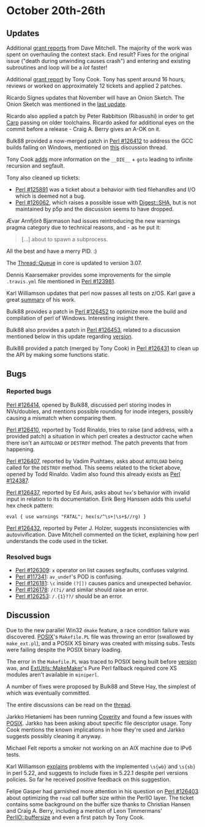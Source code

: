 # October 20th-26th

## Updates

Additional
[grant reports](http://www.nntp.perl.org/group/perl.perl5.porters/232023)
from Dave Mitchell. The majority of the work was spent on overhauling
the context stack. End result? Fixes for the original issue ("death
during unwinding causes crash") and entering and existing subroutines and
loop will be a *lot* faster!

Additional
[grant report](http://www.nntp.perl.org/group/perl.perl5.porters/232070)
by Tony Cook. Tony has spent around 16 hours, reviews or worked on
approximately 12 tickets and applied 2 patches.

Ricardo Signes updates that November will have an Onion Sketch. The Onion
Sketch was mentioned in the
[last update](http://blogs.perl.org/users/sawyer_x/2015/10/perl-5-porters-mailing-list-summary-october-12th-19th.html).

Ricardo also applied a patch by Peter Rabbitson (Ribasushi) in order to
get [Carp](https://metacpan.org/pod/Carp) passing on older toolchains.
Ricardo asked for additional eyes on the commit before a release - Craig
A. Berry gives an A-OK on it.

Bulk88 provided a now-merged patch in
[Perl #126412](https://rt.perl.org/Ticket/Display.html?id=126412) to
address the GCC builds failing on Windows, mentioned on
[this](http://www.nntp.perl.org/group/perl.perl5.porters/231903)
discussion thread.

Tony Cook
[adds](http://www.nntp.perl.org/group/perl.perl5.porters/msg232064)
more information on the `__DIE__` + `goto` leading to infinite recursion
and segfault.

Tony also cleaned up tickets:
* [Perl #125891](https://rt.perl.org/Ticket/Display.html?id=125981) was a
ticket about a behavior with tied filehandles and I/O which is deemed not
a bug.
* [Perl #126062](https://rt.perl.org/Ticket/Display.html?id=126062),
which raises a possible issue with
[Digest::SHA](https://metacpan.org/pod/Digest::SHA), but is not maintained
by p5p and the discussion seems to have dropped.

Ævar Arnfjörð Bjarmason had issues reintroducing the new warnings pragma
category due to technical reasons, and - as he put it:

> [...] about to spawn a subprocess.

All the best and have a merry PID. :)

The [Thread::Queue](https://metacpan.org/pod/Thread::Queue) in core is
updated to version 3.07.

Dennis Kaarsemaker provides some improvements for the simple
`.travis.yml` file mentioned in
[Perl #123981](https://rt.perl.org/Ticket/Display.html?id=123981).

Karl Williamson updates that perl now passes all tests on z/OS. Karl
gave a great
[summary](http://www.nntp.perl.org/group/perl.perl5.porters/232118)
of his work.

Bulk88 provides a patch in
[Perl #126452](https://rt.perl.org/Ticket/Display.html?id=126452) to
optimize more the build and compilation of perl of Windows. Interesting
insight there.

Bulk88 also provides a patch in
[Perl #126453](https://rt.perl.org/Ticket/Display.html?id=126453),
related to a discussion mentioned below in this update regarding
[version](https://metacpan.org/pod/version).

Bulk88 provided a patch (merged by Tony Cook) in
[Perl #126431](https://rt.perl.org/Ticket/Display.html?id=126431)
to clean up the API by making some functions static.

## Bugs

### Reported bugs

[Perl #126414](https://rt.perl.org/Ticket/Display.html?id=126414),
opened by Bulk88, discussed perl storing inodes in NVs/doubles, and
mentions possible rounding for inode integers, possibly causing a
mismatch when comparing them.

[Perl #126410](https://rt.perl.org/Ticket/Display.html?id=126410),
reported by Todd Rinaldo, tries to raise (and address, with a provided
patch) a situation in which perl creates a destructor cache when there
isn't an `AUTOLOAD` or `DESTROY` method. The patch prevents that from
happening.

[Perl #126407](https://rt.perl.org/Ticket/Display.html?id=126407),
reported by Vadim Pushtaev, asks about `AUTOLOAD` being called for
the `DESTROY` method. This seems related to the ticket above, opened by
Todd Rinaldo. Vadim also found this already exists as
[Perl #124387](https://rt.perl.org/Ticket/Display.html?id=124387).

[Perl #126437](https://rt.perl.org/Ticket/Display.html?id=126437),
reported by Ed Avis, asks about `hex`'s behavior with invalid input in
relation to its documentation. Eirik Berg Hanssen adds this useful hex
check pattern:

    eval { use warnings "FATAL"; hex(s/^\s+|\s+$//rg) }

[Perl #126432](https://rt.perl.org/Ticket/Display.html?id=126432),
reported by Peter J. Holzer, suggests inconsistencies with
autovivification. Dave Mitchell commented on the ticket, explaining how
perl understands the code used in the ticket.

### Resolved bugs

* [Perl #126309](https://rt.perl.org/Ticket/Display.html?id=126309):
  `x` operator on list causes segfaults, confuses valgrind.
* [Perl #117341](https://rt.perl.org/Ticket/Display.html?id=117341):
  `av_undef`'s POD is confusing.
* [Perl #126181](https://rt.perl.org/Ticket/Display.html?id=126181):
  `\c` inside `(?[])` causes panics and unexpected behavior.
* [Perl #126178](https://rt.perl.org/Ticket/Display.html?id=126178):
  `/(?i/` and similar should raise an error.
* [Perl #126253](https://rt.perl.org/Ticket/Display.html?id=126253):
  `/.{1}??/` should be an error.


## Discussion

Due to the new parallel Win32 `dmake` feature, a race condition failure
was discovered. [POSIX](https://metacpan.org/pod/POSIX)'s `Makefile.PL`
file was throwing an error (swallowed by `make_ext.pl`), and a POSIX XS
binary was created with missing subs. Tests were failing despite the POSIX
binary loading.

The error in the `Makefile.PL` was traced to POSIX being built before
[version](https://metacpan.org/pod/version) was, and
[ExtUtils::MakeMaker](https://metacpan.org/pod/ExtUtils::MakeMaker)'s
Pure Perl fallback required core XS modules aren't available in
`miniperl`.

A number of fixes were proposed by Bulk88 and Steve Hay, the simplest of
which was eventually committed.

The entire discussions can be read on the
[thread](http://www.nntp.perl.org/group/perl.perl5.porters/232039).

Jarkko Hietaniemi has been running [Coverity](https://www.coverity.com/)
and found a few issues with [POSIX](https://metacpan.org/pod/POSIX).
Jarkko has been asking about specific file descriptor usage. Tony Cook
mentions the known implications in how they're used and Jarkko suggests
possibly cleaning it anyway.

Michael Felt reports a smoker not working on an AIX machine due to IPv6
tests.

Karl Williamson
[explains](http://www.nntp.perl.org/group/perl.perl5.porters/232151)
problems with the implemented `\s{wb}` and `\s{sb}` in perl 5.22, and
suggests to include fixes in 5.22.1 despite perl versions policies.
So far he received positive feedback on this suggestion.

Felipe Gasper had garnished more attention in his question on
[Perl #126403](https://rt.perl.org/Ticket/Display.html?id=126403)
about optimizing the `read` call buffer size within the PerlIO layer.
The ticket contains some background on the buffer size thanks to
Christian Hansen and Craig A. Berry, including a mention of Leon
Timmermans'
[PerlIO::buffersize](https://metacpan.org/pod/PerlIO::buffersize) and
even a first patch by Tony Cook.
